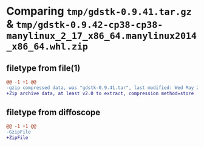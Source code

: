 # Comparing `tmp/gdstk-0.9.41.tar.gz` & `tmp/gdstk-0.9.42-cp38-cp38-manylinux_2_17_x86_64.manylinux2014_x86_64.whl.zip`

## filetype from file(1)

```diff
@@ -1 +1 @@
-gzip compressed data, was "gdstk-0.9.41.tar", last modified: Wed May 24 20:32:28 2023, max compression
+Zip archive data, at least v2.0 to extract, compression method=store
```

## filetype from diffoscope

```diff
@@ -1 +1 @@
-GzipFile
+ZipFile
```

